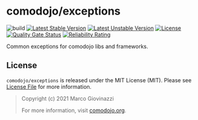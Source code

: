 # comodojo/exceptions

![build](https://github.com/comodojo/exceptions/workflows/build/badge.svg) [![Latest Stable Version](https://poser.pugx.org/comodojo/exceptions/v/stable)](https://packagist.org/packages/comodojo/exceptions) [![Latest Unstable Version](https://poser.pugx.org/comodojo/exceptions/v/unstable)](https://packagist.org/packages/comodojo/exceptions) [![License](https://poser.pugx.org/comodojo/exceptions/license)](https://packagist.org/packages/comodojo/exceptions) [![Quality Gate Status](https://sonarcloud.io/api/project_badges/measure?project=comodojo_exceptions&metric=alert_status)](https://sonarcloud.io/dashboard?id=comodojo_exceptions) [![Reliability Rating](https://sonarcloud.io/api/project_badges/measure?project=comodojo_exceptions&metric=reliability_rating)](https://sonarcloud.io/dashboard?id=comodojo_exceptions)

Common exceptions for comodojo libs and frameworks.

## License

`` comodojo/exceptions `` is released under the MIT License (MIT). Please see [License File](LICENSE) for more information.

> Copyright (c) 2021 Marco Giovinazzi
>
> For more information, visit [comodojo.org](https://comodojo.org).